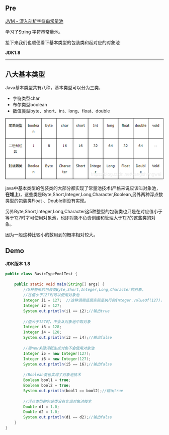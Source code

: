 ## Pre

[JVM - 深入剖析字符串常量池](https://cloud.tencent.com/developer/tools/blog-entry?target=https%3A%2F%2Fartisan.blog.csdn.net%2Farticle%2Fdetails%2F107207192&objectId=1863085&objectType=1&isNewArticle=undefined)

学习了String 字符串常量池。

接下来我们也顺便看下基本类型的包装类和起对应的对象池

**JDK1.8**

------

## 八大基本类型

Java基本类型共有八种，基本类型可以分为三类，

- 字符类型char
- 布尔类型boolean
- 数值类型byte、short、int、long、float、double

![](image/df8ae878be7cf735dae957c94b521eaf.png)

java中基本类型的包装类的大部分都实现了常量池技术(严格来说应该叫对象池，**在堆上**)，这些类是Byte,Short,Integer,Long,Character,Boolean,另外两种浮点数类型的包装类Float 、Double则没有实现。

另外Byte,Short,Integer,Long,Character这5种整型的包装类也只是在对应值小于等于127时才可使用对象池，也即对象不负责创建和管理大于127的这些类的对象。

因为一般这种比较小的数用到的概率相对较大。



## Demo

**JDK版本 1.8**

```java
public class BasicTypePoolTest {

    public static void main(String[] args) {
        //5种整形的包装类Byte,Short,Integer,Long,Character的对象，
        //在值小于127时可以使用对象池
        Integer i1 = 127;  //这种调用底层实际是执行的Integer.valueOf(127)，里面用到了IntegerCache对象池
        Integer i2 = 127;
        System.out.println(i1 == i2);//输出true

        //值大于127时，不会从对象池中取对象
        Integer i3 = 128;
        Integer i4 = 128;
        System.out.println(i3 == i4);//输出false

        //用new关键词新生成对象不会使用对象池
        Integer i5 = new Integer(127);
        Integer i6 = new Integer(127);
        System.out.println(i5 == i6);//输出false

        //Boolean类也实现了对象池技术
        Boolean bool1 = true;
        Boolean bool2 = true;
        System.out.println(bool1 == bool2);//输出true

        //浮点类型的包装类没有实现对象池技术
        Double d1 = 1.0;
        Double d2 = 1.0;
        System.out.println(d1 == d2);//输出false
    }
}
```




